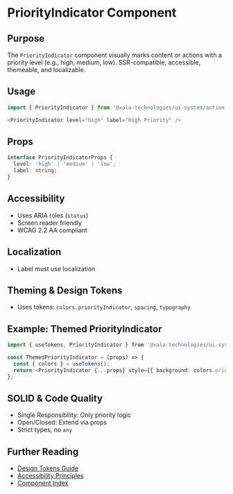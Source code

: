 # PriorityIndicator Component

## Purpose
The `PriorityIndicator` component visually marks content or actions with a priority level (e.g., high, medium, low). SSR-compatible, accessible, themeable, and localizable.

## Usage
```typescript
import { PriorityIndicator } from '@xala-technologies/ui-system/action-feedback';

<PriorityIndicator level="high" label="High Priority" />
```

## Props
```typescript
interface PriorityIndicatorProps {
  level: 'high' | 'medium' | 'low';
  label: string;
}
```

## Accessibility
- Uses ARIA roles (`status`)
- Screen reader friendly
- WCAG 2.2 AA compliant

## Localization
- Label must use localization

## Theming & Design Tokens
- Uses tokens: `colors.priorityIndicator`, `spacing`, `typography`

## Example: Themed PriorityIndicator
```typescript
import { useTokens, PriorityIndicator } from '@xala-technologies/ui-system/action-feedback';

const ThemedPriorityIndicator = (props) => {
  const { colors } = useTokens();
  return <PriorityIndicator {...props} style={{ background: colors.priorityIndicator[props.level] }} />;
};
```

## SOLID & Code Quality
- Single Responsibility: Only priority logic
- Open/Closed: Extend via props
- Strict types, no `any`

## Further Reading
- [Design Tokens Guide](../design-tokens.md)
- [Accessibility Principles](../architecture.md)
- [Component Index](./README.md)
